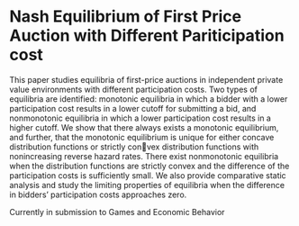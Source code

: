 # Nash Equilibrium of First Price Auction with Different Pariticipation cost

This paper studies equilibria of first-price auctions in independent private value
environments with different participation costs. Two types of equilibria are
identified: monotonic equilibria in which a bidder with a lower participation
cost results in a lower cutoff for submitting a bid, and nonmonotonic equilibria
in which a lower participation cost results in a higher cutoff. We show that
there always exists a monotonic equilibrium, and further, that the monotonic
equilibrium is unique for either concave distribution functions or strictly convex distribution functions with nonincreasing reverse hazard rates. There exist
nonmonotonic equilibria when the distribution functions are strictly convex and
the difference of the participation costs is sufficiently small. We also provide
comparative static analysis and study the limiting properties of equilibria when
the difference in bidders’ participation costs approaches zero.


Currently in submission to Games and Economic Behavior
